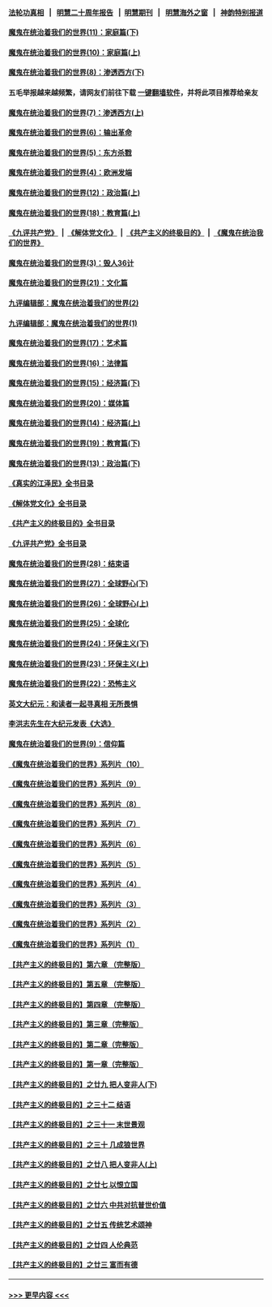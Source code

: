 #### [法轮功真相](https://github.com/gfw-breaker/truth/blob/master/README.md?t=0) &nbsp;&nbsp;|&nbsp;&nbsp; [明慧二十周年报告](https://github.com/gfw-breaker/mh-reports/blob/master/README.md?t=0) &nbsp;&nbsp;|&nbsp;&nbsp;[明慧期刊](https://github.com/gfw-breaker/mh-qikan) &nbsp;&nbsp;|&nbsp;&nbsp; [明慧海外之窗](https://github.com/gfw-breaker/mh-news/blob/master/README.md?t=0) &nbsp;&nbsp;|&nbsp;&nbsp; [神韵特别报道](https://github.com/gfw-breaker/mh-news/blob/master/shenyun.md?t=0)
#### [魔鬼在统治着我们的世界(11)：家庭篇(下)](../pages/nsc422/n10440961.md?t=11281350) 
#### [魔鬼在统治着我们的世界(10)：家庭篇(上)](../pages/nsc422/n10435448.md?t=11281350) 
#### [魔鬼在统治着我们的世界(8)：渗透西方(下)](../pages/nsc422/n10429603.md?t=11281350) 
#### 五毛举报越来越频繁，请网友们前往下载 [一键翻墙软件](https://github.com/gfw-breaker/ssr-accounts)，并将此项目推荐给亲友
#### [魔鬼在统治着我们的世界(7)：渗透西方(上)](../pages/nsc422/n10426013.md?t=11281350) 
#### [魔鬼在统治着我们的世界(6)：输出革命](../pages/nsc422/n10421536.md?t=11281350) 
#### [魔鬼在统治着我们的世界(5)：东方杀戮](../pages/nsc422/n10417707.md?t=11281350) 
#### [魔鬼在统治着我们的世界(4)：欧洲发端](../pages/nsc422/n10414890.md?t=11281350) 
#### [魔鬼在统治着我们的世界(12)：政治篇(上)](../pages/nsc422/n10444576.md?t=11281350) 
#### [魔鬼在统治着我们的世界(18)：教育篇(上)](../pages/nsc422/n10526970.md?t=11281350) 
#### [《九评共产党》](https://github.com/begood0513/9ping.md/blob/master/README.md) &nbsp;|&nbsp; [《解体党文化》](../../../../jtdwh.md/blob/master/README.md)  &nbsp;|&nbsp; [《共产主义的终极目的》](../../../../gczydzjmd.md/blob/master/README.md) &nbsp;|&nbsp; [《魔鬼在统治我们的世界》](../../../../mgztzwmdsj.md/blob/master/README.md) 
#### [魔鬼在统治着我们的世界(3)：毁人36计](../pages/nsc422/n10411583.md?t=11281350) 
#### [魔鬼在统治着我们的世界(21)：文化篇](../pages/nsc422/n10597706.md?t=11281350) 
#### [九评编辑部：魔鬼在统治着我们的世界(2)](../pages/nsc422/n10410036.md?t=11281350) 
#### [九评编辑部：魔鬼在统治着我们的世界(1)](../pages/nsc422/n10406825.md?t=11281350) 
#### [魔鬼在统治着我们的世界(17)：艺术篇](../pages/nsc422/n10499093.md?t=11281350) 
#### [魔鬼在统治着我们的世界(16)：法律篇](../pages/nsc422/n10485969.md?t=11281350) 
#### [魔鬼在统治着我们的世界(15)：经济篇(下)](../pages/nsc422/n10469975.md?t=11281350) 
#### [魔鬼在统治着我们的世界(20)：媒体篇](../pages/nsc422/n10586579.md?t=11281350) 
#### [魔鬼在统治着我们的世界(14)：经济篇(上)](../pages/nsc422/n10457370.md?t=11281350) 
#### [魔鬼在统治着我们的世界(19)：教育篇(下)](../pages/nsc422/n10564808.md?t=11281350) 
#### [魔鬼在统治着我们的世界(13)：政治篇(下)](../pages/nsc422/n10448270.md?t=11281350) 
#### [《真实的江泽民》全书目录](../pages/nsc422/n13721399.md?t=11281350) 
#### [《解体党文化》全书目录](../pages/nsc422/n13721157.md?t=11281350) 
#### [《共产主义的终极目的》全书目录](../pages/nsc422/n13721048.md?t=11281350) 
#### [《九评共产党》全书目录](../pages/nsc422/n13708085.md?t=11281350) 
#### [魔鬼在统治着我们的世界(28)：结束语](../pages/nsc422/n10936246.md?t=11281350) 
#### [魔鬼在统治着我们的世界(27)：全球野心(下)](../pages/nsc422/n10928319.md?t=11281350) 
#### [魔鬼在统治着我们的世界(26)：全球野心(上)](../pages/nsc422/n10900318.md?t=11281350) 
#### [魔鬼在统治着我们的世界(25)：全球化](../pages/nsc422/n10788205.md?t=11281350) 
#### [魔鬼在统治着我们的世界(24)：环保主义(下)](../pages/nsc422/n10695307.md?t=11281350) 
#### [魔鬼在统治着我们的世界(23)：环保主义(上)](../pages/nsc422/n10688613.md?t=11281350) 
#### [魔鬼在统治着我们的世界(22)：恐怖主义](../pages/nsc422/n10614727.md?t=11281350) 
#### [英文大纪元：和读者一起寻真相 无所畏惧](../pages/nsc422/n12542027.md?t=11281350) 
#### [李洪志先生在大纪元发表《大选》](../pages/nsc422/n12534746.md?t=11281350) 
#### [魔鬼在统治着我们的世界(9)：信仰篇](../pages/nsc422/n10432159.md?t=11281350) 
#### [《魔鬼在统治着我们的世界》系列片（10）](../pages/nsc422/n12292670.md?t=11281350) 
#### [《魔鬼在统治着我们的世界》系列片（9）](../pages/nsc422/n12290859.md?t=11281350) 
#### [《魔鬼在统治着我们的世界》系列片（8）](../pages/nsc422/n12287445.md?t=11281350) 
#### [《魔鬼在统治着我们的世界》系列片（7）](../pages/nsc422/n12283425.md?t=11281350) 
#### [《魔鬼在统治着我们的世界》系列片（6）](../pages/nsc422/n12282314.md?t=11281350) 
#### [《魔鬼在统治着我们的世界》系列片（5）](../pages/nsc422/n12281419.md?t=11281350) 
#### [《魔鬼在统治着我们的世界》系列片（4）](../pages/nsc422/n12274024.md?t=11281350) 
#### [《魔鬼在统治着我们的世界》系列片（3）](../pages/nsc422/n12271322.md?t=11281350) 
#### [《魔鬼在统治着我们的世界》系列片（2）](../pages/nsc422/n12269049.md?t=11281350) 
#### [《魔鬼在统治着我们的世界》系列片（1）](../pages/nsc422/n12267575.md?t=11281350) 
#### [【共产主义的终极目的】第六章 （完整版）](../pages/nsc422/n11428913.md?t=11281350) 
#### [【共产主义的终极目的】第五章 （完整版）](../pages/nsc422/n11428912.md?t=11281350) 
#### [【共产主义的终极目的】第四章 （完整版）](../pages/nsc422/n11428907.md?t=11281350) 
#### [【共产主义的终极目的】第三章（完整版）](../pages/nsc422/n11428848.md?t=11281350) 
#### [【共产主义的终极目的】第二章（完整版）](../pages/nsc422/n11428831.md?t=11281350) 
#### [【共产主义的终极目的】第一章（完整版）](../pages/nsc422/n11417651.md?t=11281350) 
#### [【共产主义的终极目的】之廿九 把人变非人(下)](../pages/nsc422/n11344140.md?t=11281350) 
#### [【共产主义的终极目的】之三十二 结语](../pages/nsc422/n11360535.md?t=11281350) 
#### [【共产主义的终极目的】之三十一 末世景观](../pages/nsc422/n11351129.md?t=11281350) 
#### [【共产主义的终极目的】之三十 几成狼世界](../pages/nsc422/n11348280.md?t=11281350) 
#### [【共产主义的终极目的】之廿八 把人变非人(上)](../pages/nsc422/n11340492.md?t=11281350) 
#### [【共产主义的终极目的】之廿七 以恨立国](../pages/nsc422/n11336944.md?t=11281350) 
#### [【共产主义的终极目的】之廿六 中共对抗普世价值](../pages/nsc422/n11324785.md?t=11281350) 
#### [【共产主义的终极目的】之廿五 传统艺术颂神](../pages/nsc422/n11296396.md?t=11281350) 
#### [【共产主义的终极目的】之廿四 人伦典范](../pages/nsc422/n11296397.md?t=11281350) 
#### [【共产主义的终极目的】之廿三 富而有德](../pages/nsc422/n11283598.md?t=11281350) 

----
#### [ >>> 更早内容 <<< ](../indexes/nsc422-earlier.md)
